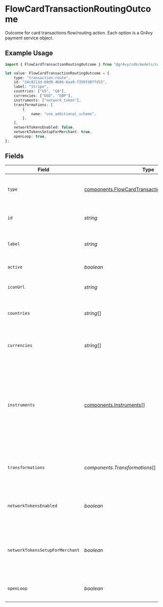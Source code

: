 # FlowCardTransactionRoutingOutcome

Outcome for card transactions flow/routing action.
Each option is a Gr4vy payment service object.

## Example Usage

```typescript
import { FlowCardTransactionRoutingOutcome } from "@gr4vy/sdk/models/components";

let value: FlowCardTransactionRoutingOutcome = {
    type: "transaction-route",
    id: "24c8211d-b9d9-4b06-8aa9-f350fd0ffd15",
    label: "Stripe",
    countries: ["US", "GB"],
    currencies: ["USD", "GBP"],
    instruments: ["network_token"],
    transformations: [
        {
            name: "use_additional_scheme",
        },
    ],
    networkTokensEnabled: false,
    networkTokensSetupForMerchant: true,
    openLoop: true,
};
```

## Fields

| Field                                                                                                                                   | Type                                                                                                                                    | Required                                                                                                                                | Description                                                                                                                             | Example                                                                                                                                 |
| --------------------------------------------------------------------------------------------------------------------------------------- | --------------------------------------------------------------------------------------------------------------------------------------- | --------------------------------------------------------------------------------------------------------------------------------------- | --------------------------------------------------------------------------------------------------------------------------------------- | --------------------------------------------------------------------------------------------------------------------------------------- |
| `type`                                                                                                                                  | [components.FlowCardTransactionRoutingOutcomeType](../../models/components/flowcardtransactionroutingoutcometype.md)                    | :heavy_minus_sign:                                                                                                                      | The type of this resource. Is always `transaction-route`.                                                                               | transaction-route                                                                                                                       |
| `id`                                                                                                                                    | *string*                                                                                                                                | :heavy_minus_sign:                                                                                                                      | Payment service identifier.                                                                                                             | 24c8211d-b9d9-4b06-8aa9-f350fd0ffd15                                                                                                    |
| `label`                                                                                                                                 | *string*                                                                                                                                | :heavy_minus_sign:                                                                                                                      | The display name of the payment service.                                                                                                | Stripe                                                                                                                                  |
| `active`                                                                                                                                | *boolean*                                                                                                                               | :heavy_minus_sign:                                                                                                                      | The status of the payment service.                                                                                                      |                                                                                                                                         |
| `iconUrl`                                                                                                                               | *string*                                                                                                                                | :heavy_minus_sign:                                                                                                                      | Payment service icon URL.                                                                                                               |                                                                                                                                         |
| `countries`                                                                                                                             | *string*[]                                                                                                                              | :heavy_minus_sign:                                                                                                                      | Accepted currency ISO codes for the payment service.                                                                                    | [<br/>"US",<br/>"GB"<br/>]                                                                                                              |
| `currencies`                                                                                                                            | *string*[]                                                                                                                              | :heavy_minus_sign:                                                                                                                      | Accepted country ISO codes for the payment service.                                                                                     | [<br/>"USD",<br/>"GBP"<br/>]                                                                                                            |
| `instruments`                                                                                                                           | [components.Instruments](../../models/components/instruments.md)[]                                                                      | :heavy_minus_sign:                                                                                                                      | Valid instruments that can be used for the payment service.<br/><br/>Only instruments supported by the payment service will appear in the list. |                                                                                                                                         |
| `transformations`                                                                                                                       | *components.Transformations*[]                                                                                                          | :heavy_minus_sign:                                                                                                                      | Valid transformations that can be used for the payment service.                                                                         |                                                                                                                                         |
| `networkTokensEnabled`                                                                                                                  | *boolean*                                                                                                                               | :heavy_minus_sign:                                                                                                                      | Indicates if Network Tokens are enabled for the payment service.                                                                        | false                                                                                                                                   |
| `networkTokensSetupForMerchant`                                                                                                         | *boolean*                                                                                                                               | :heavy_minus_sign:                                                                                                                      | Indicates if Network Tokens feature is enabled for at least one scheme for the merchant account.                                        | true                                                                                                                                    |
| `openLoop`                                                                                                                              | *boolean*                                                                                                                               | :heavy_minus_sign:                                                                                                                      | Indicates if the payment service is open loop or not.                                                                                   | true                                                                                                                                    |
